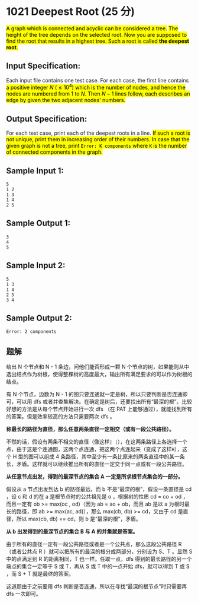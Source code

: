 # 1021 Deepest Root (25 分)

<mark>A graph which is connected and acyclic can be considered a tree.</mark> <mark>The height of the tree depends on the selected root. Now you are supposed to find the root that results in a highest tree. Such a root is called **the deepest root**.</mark>

## Input Specification:

Each input file contains one test case. For each case, the first line contains <mark>a positive integer $N$ ($\le 10^4$) which is the number of nodes, and hence the nodes are numbered from 1 to $N$. Then $N-1$ lines follow, each describes an edge by given the two adjacent nodes' numbers.</mark>

## Output Specification:

For each test case, print each of the deepest roots in a line. <mark>If such a root is not unique, print them in increasing order of their numbers. In case that the given graph is not a tree, print `Error: K components` where `K` is the number of connected components in the graph.</mark>

## Sample Input 1:

    5
    1 2
    1 3
    1 4
    2 5

## Sample Output 1:

    3
    4
    5

## Sample Input 2:

    5
    1 3
    1 4
    2 5
    3 4

## Sample Output 2:

    Error: 2 components

## 题解

给出 N 个节点和 N - 1 条边，问他们能否形成一颗 N 个节点的树，如果能则从中选出结点作为树根，使得整棵树的高度最大，输出所有满足要求的可以作为树根的结点。

有 N 个节点，边数为 N - 1 的图只要连通就一定是树，所以只要判断是否连通即可，可以用 dfs 或者并查集解决。在确定是树后，还要找出所有“最深的根”。比较好想的方法是从每个节点开始进行一次 dfs （在 PAT 上能够通过），就能找到所有的答案。但是效率较高的方法只需要两次 dfs 。

**称最长的路径为直径，那么任意两条直径一定相交（或有一段公共路径）。**

不然的话，假设有两条不相交的直径（像这样`| |`），在这两条路径上各选择一个点，由于这是个连通图，这两个点连通，把这两个点连起来（变成了这样`H`），这个 H 型的图可以组成 4 条路径，其中至少有一条比原来的两条直径中的某一条长，矛盾。这样就可以继续推出所有的直径一定交于同一点或有一段公共路径。

**从任意节点出发，得到的最深节点的集合 A 一定是所求根节点集合的一部分。**

假设从 a 节点出发到达 b 的路径最远，而 b 不是“最深的根”，假设一条直径是 cd ，设 c 和 d 的在 a 是根节点时的公共祖先是 o ，根据树的性质 cd = co + od ，而且一定有 ob >= max(oc , od)（因为 ab = ao + ob，而且 ab 是以 a 为根时最长的路径，即 ab >= max(ac, ad)），那么 max(cb, db) >= cd，又由于 cd 是直径，所以 max(cb, db) == cd，则 b 是“最深的根”，矛盾。

**从 b 出发得到的最深节点的集合 B 与 A 的并集就是答案。**

由于所有的直径一定有一段公共路径或者是一个公共点，那么这段公共路径 R （或者公共点 R ）就可以把所有的最深的根分成两部分，分别设为 S、T 。显然 S 中的点满足到 R 的距离相同，T 也一样。任取一点，dfs 得到的最长路径的另一个端点的集合一定等于 S 或 T，再从 S 或 T 中的一点开始 dfs，就可以得到 T 或 S ，而 S + T 就是最终的答案。

这道题由于之前要用 dfs 判断是否连通，所以在寻找“最深的根节点”时只需要再 dfs 一次即可。
